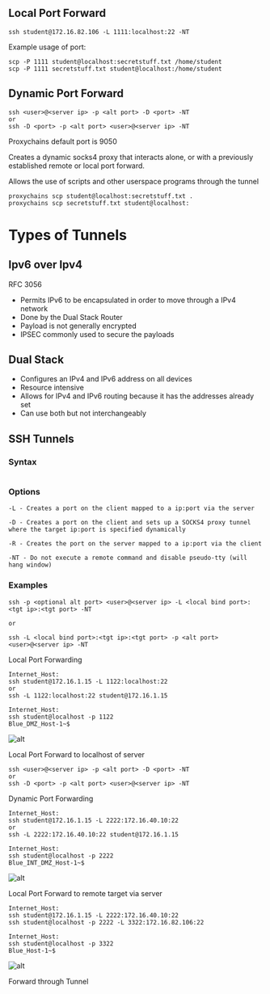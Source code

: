 ## Local Port Forward
```
ssh student@172.16.82.106 -L 1111:localhost:22 -NT
```

Example usage of port:
```
scp -P 1111 student@localhost:secretstuff.txt /home/student
scp -P 1111 secretstuff.txt student@localhost:/home/student
```

## Dynamic Port Forward
```
ssh <user>@<server ip> -p <alt port> -D <port> -NT
or
ssh -D <port> -p <alt port> <user>@<server ip> -NT
```
Proxychains default port is 9050

Creates a dynamic socks4 proxy that interacts alone, or with a previously established remote or local port forward.

Allows the use of scripts and other userspace programs through the tunnel

```
proxychains scp student@localhost:secretstuff.txt .
proxychains scp secretstuff.txt student@localhost:
```

# Types of Tunnels

## Ipv6 over Ipv4

RFC 3056
- Permits IPv6 to be encapsulated in order to move through a IPv4 network
- Done by the Dual Stack Router
- Payload is not generally encrypted
- IPSEC commonly used to secure the payloads

## Dual Stack
- Configures an IPv4 and IPv6 address on all devices
- Resource intensive
- Allows for IPv4 and IPv6 routing because it has the addresses already set
- Can use both but not interchangeably

## SSH Tunnels

### Syntax
```

```
### Options
    -L - Creates a port on the client mapped to a ip:port via the server

    -D - Creates a port on the client and sets up a SOCKS4 proxy tunnel where the target ip:port is specified dynamically

    -R - Creates the port on the server mapped to a ip:port via the client

    -NT - Do not execute a remote command and disable pseudo-tty (will hang window)

### Examples

```
ssh -p <optional alt port> <user>@<server ip> -L <local bind port>:<tgt ip>:<tgt port> -NT

or

ssh -L <local bind port>:<tgt ip>:<tgt port> -p <alt port> <user>@<server ip> -NT
```
Local Port Forwarding



```
Internet_Host:
ssh student@172.16.1.15 -L 1122:localhost:22
or
ssh -L 1122:localhost:22 student@172.16.1.15
```
```
Internet_Host:
ssh student@localhost -p 1122
Blue_DMZ_Host-1~$
```
![alt](https://git.cybbh.space/net/public/-/raw/master/networking/modules/08_tunneling/assets/images/local1.png)

Local Port Forward to localhost of server

```
ssh <user>@<server ip> -p <alt port> -D <port> -NT
or
ssh -D <port> -p <alt port> <user>@<server ip> -NT
```
Dynamic Port Forwarding

```
Internet_Host:
ssh student@172.16.1.15 -L 2222:172.16.40.10:22
or
ssh -L 2222:172.16.40.10:22 student@172.16.1.15
```
```
Internet_Host:
ssh student@localhost -p 2222
Blue_INT_DMZ_Host-1~$
```
![alt](https://git.cybbh.space/net/public/-/raw/master/networking/modules/08_tunneling/assets/images/local4.png)

Local Port Forward to remote target via server


```
Internet_Host:
ssh student@172.16.1.15 -L 2222:172.16.40.10:22
ssh student@localhost -p 2222 -L 3322:172.16.82.106:22
```
```
Internet_Host:
ssh student@localhost -p 3322
Blue_Host-1~$
```
![alt](https://git.cybbh.space/net/public/-/raw/master/networking/modules/08_tunneling/assets/images/doublelocal1.png)

Forward through Tunnel

